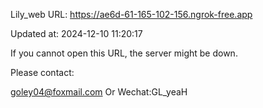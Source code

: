 Lily_web URL: https://ae6d-61-165-102-156.ngrok-free.app

Updated at: 2024-12-10 11:20:17

If you cannot open this URL, the server might be down.

Please contact: 

goley04@foxmail.com Or Wechat:GL_yeaH